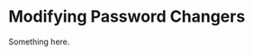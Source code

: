 [title]: # (Modifying Password Changers)
[tags]: # (XXX)
[priority]: # (3032)
# Modifying Password Changers
Something here.
